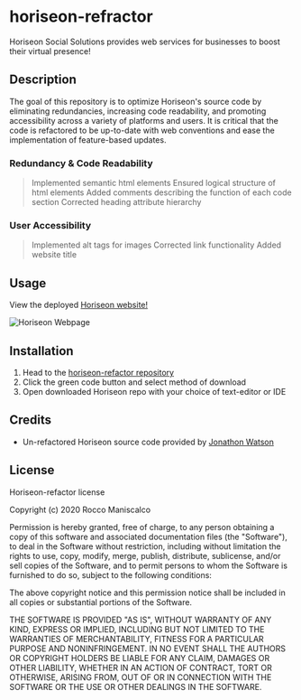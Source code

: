 # horiseon-refractor

Horiseon Social Solutions provides web services for businesses to boost their virtual presence!

## Description

The goal of this repository is to optimize Horiseon's source code by eliminating redundancies, increasing code readability, and promoting accessibility across a variety of platforms and users. It is critical that the code is refactored to be up-to-date with web conventions and ease the implementation of feature-based updates.  

### Redundancy & Code Readability
> Implemented semantic html elements
> Ensured logical structure of html elements
> Added comments describing the function of each code section
> Corrected heading attribute hierarchy

### User Accessibility
> Implemented alt tags for images
> Corrected link functionality
> Added website title

## Usage

View the deployed [Horiseon website!](https://roccomaniscalco.github.io/horiseon-refactor/)

![Horiseon Webpage](assets/images/horiseon.png)

## Installation

1.  Head to the [horiseon-refactor repository](https://github.com/roccomaniscalco/horiseon-refactor)
2.  Click the green code button and select method of download
3.  Open downloaded Horiseon repo with your choice of text-editor or IDE

## Credits

*   Un-refactored Horiseon source code provided by [Jonathon Watson](https://github.com/jonathanjwatson)

## License
Horiseon-refactor license

Copyright (c) 2020 Rocco Maniscalco

Permission is hereby granted, free of charge, to any person obtaining a copy
of this software and associated documentation files (the "Software"), to deal
in the Software without restriction, including without limitation the rights
to use, copy, modify, merge, publish, distribute, sublicense, and/or sell
copies of the Software, and to permit persons to whom the Software is
furnished to do so, subject to the following conditions:

The above copyright notice and this permission notice shall be included in all
copies or substantial portions of the Software.

THE SOFTWARE IS PROVIDED "AS IS", WITHOUT WARRANTY OF ANY KIND, EXPRESS OR
IMPLIED, INCLUDING BUT NOT LIMITED TO THE WARRANTIES OF MERCHANTABILITY,
FITNESS FOR A PARTICULAR PURPOSE AND NONINFRINGEMENT. IN NO EVENT SHALL THE
AUTHORS OR COPYRIGHT HOLDERS BE LIABLE FOR ANY CLAIM, DAMAGES OR OTHER
LIABILITY, WHETHER IN AN ACTION OF CONTRACT, TORT OR OTHERWISE, ARISING FROM,
OUT OF OR IN CONNECTION WITH THE SOFTWARE OR THE USE OR OTHER DEALINGS IN THE
SOFTWARE.